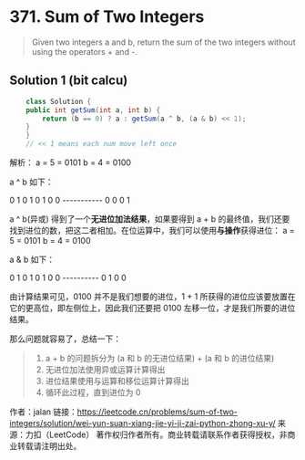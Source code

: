 # 371. Sum of Two Integers

> Given two integers a and b, return the sum of the two integers without using the operators + and -.

## Solution 1 (bit calcu)
```java
    class Solution {
    public int getSum(int a, int b) {
        return (b == 0) ? a : getSum(a ^ b, (a & b) << 1);
    }
    }
    // << 1 means each num move left once
```


解析：
    a = 5 = 0101
b = 4 = 0100

a ^ b 如下：

0 1 0 1
0 1 0 0
\-----------
0 0 0 1

a ^ b(异或) 得到了一个**无进位加法结果**，如果要得到 a + b 的最终值，我们还要找到进位的数，把这二者相加。在位运算中，我们可以使用**与操作**获得进位：
a = 5 = 0101
b = 4 = 0100

a & b 如下：

0 1 0 1
0 1 0 0
\----------
0 1 0 0

由计算结果可见，0100 并不是我们想要的进位，1 + 1 所获得的进位应该要放置在它的更高位，即左侧位上，因此我们还要把 0100 左移一位，才是我们所要的进位结果。

那么问题就容易了，总结一下：

>1. a + b 的问题拆分为 (a 和 b 的无进位结果) + (a 和 b 的进位结果)
>2. 无进位加法使用异或运算计算得出
>3. 进位结果使用与运算和移位运算计算得出
>4. 循环此过程，直到进位为 0

作者：jalan
链接：https://leetcode.cn/problems/sum-of-two-integers/solution/wei-yun-suan-xiang-jie-yi-ji-zai-python-zhong-xu-y/
来源：力扣（LeetCode）
著作权归作者所有。商业转载请联系作者获得授权，非商业转载请注明出处。